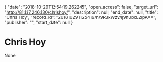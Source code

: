 {
  "date": "2018-10-29T12:54:19.262245", 
  "open_access": false, 
  "target_url": "http://81.137.246.130/chrishoy/", 
  "description": null, 
  "end_date": null, 
  "title": "Chris Hoy", 
  "record_id": "20181029T125419/h/9RJRWzv/ij9n0boL2ipA==", 
  "publisher": "", 
  "start_date": null
}

# Chris Hoy

None